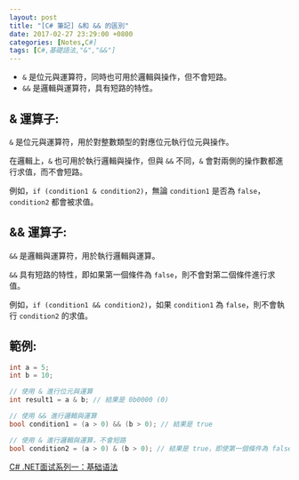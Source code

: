```yaml
---
layout: post
title: "[C# 筆記] &和 && 的區別"
date: 2017-02-27 23:29:00 +0800
categories: [Notes,C#]
tags: [C#,基礎語法,"&","&&"]
---
```


- `&` 是位元與運算符，同時也可用於邏輯與操作，但不會短路。
- `&&` 是邏輯與運算符，具有短路的特性。


## & 運算子:
`&` 是位元與運算符，用於對整數類型的對應位元執行位元與操作。      

在邏輯上，`&` 也可用於執行邏輯與操作，但與 `&&` 不同，`&` 會對兩側的操作數都進行求值，而不會短路。      

例如，`if (condition1 & condition2)`，無論 `condition1` 是否為 `false`，`condition2` 都會被求值。

## && 運算子:
`&&` 是邏輯與運算符，用於執行邏輯與運算。       

`&&` 具有短路的特性，即如果第一個條件為 `false`，則不會對第二個條件進行求值。       

例如，`if (condition1 && condition2)`，如果 `condition1` 為 `false`，則不會執行 `condition2` 的求值。

## 範例:

```c#
int a = 5;
int b = 10;

// 使用 & 進行位元與運算
int result1 = a & b; // 結果是 0b0000 (0)

// 使用 && 進行邏輯與運算
bool condition1 = (a > 0) && (b > 0); // 結果是 true

// 使用 & 進行邏輯與運算，不會短路
bool condition2 = (a > 0) & (b > 0); // 結果是 true，即使第一個條件為 false，仍會對第二個條件求值
```

[C# .NET面试系列一：基础语法](https://bbs.huaweicloud.com/blogs/423092)    